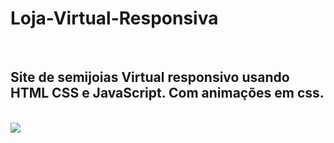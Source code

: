 <h1>Loja-Virtual-Responsiva</h1>
<br>

<h2>Site de semijoias Virtual responsivo usando HTML CSS e JavaScript. Com animações em css.</h2>
<br>
<img src="https://github.com/Josetelma/Website-Alcare/assets/145233726/7f122334-d907-41b7-8631-34584d62d75d)
">
